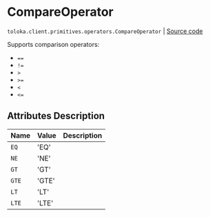 # CompareOperator
`toloka.client.primitives.operators.CompareOperator` | [Source code](https://github.com/Toloka/toloka-kit/blob/v1.1.3/src/client/primitives/operators.py#L21)

Supports comparison operators:


* `==`
* `!=`
* `>`
* `>=`
* `<`
* `<=`

## Attributes Description

| Name | Value | Description |
| :------| :-----------| :----------| 
`EQ`|'EQ'|
`NE`|'NE'|
`GT`|'GT'|
`GTE`|'GTE'|
`LT`|'LT'|
`LTE`|'LTE'|
